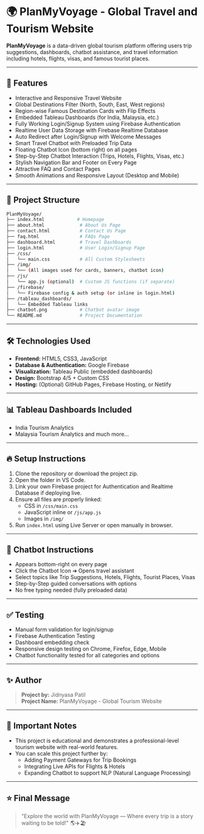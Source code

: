 # 🌍 PlanMyVoyage - Global Travel and Tourism Website

**PlanMyVoyage** is a data-driven global tourism platform offering users trip suggestions, dashboards, chatbot assistance, and travel information including hotels, flights, visas, and famous tourist places.

---

## 🚀 Features

- Interactive and Responsive Travel Website
- Global Destinations Filter (North, South, East, West regions)
- Region-wise Famous Destination Cards with Flip Effects
- Embedded Tableau Dashboards (for India, Malaysia, etc.)
- Fully Working Login/Signup System using Firebase Authentication
- Realtime User Data Storage with Firebase Realtime Database
- Auto Redirect after Login/Signup with Welcome Messages
- Smart Travel Chatbot with Preloaded Trip Data
- Floating Chatbot Icon (bottom right) on all pages
- Step-by-Step Chatbot Interaction (Trips, Hotels, Flights, Visas, etc.)
- Stylish Navigation Bar and Footer on Every Page
- Attractive FAQ and Contact Pages
- Smooth Animations and Responsive Layout (Desktop and Mobile)

---

## 📁 Project Structure

```bash
PlanMyVoyage/
├── index.html            # Homepage
├── about.html             # About Us Page
├── contact.html           # Contact Us Page
├── faq.html               # FAQs Page
├── dashboard.html         # Travel Dashboards
├── login.html             # User Login/Signup Page
├── /css/
│   └── main.css           # All Custom Stylesheets
├── /img/
│   └── (All images used for cards, banners, chatbot icon)
├── /js/
│   └── app.js (optional)  # Custom JS functions (if separate)
├── /firebase/
│   └── Firebase config & auth setup (or inline in login.html)
├── /tableau_dashboards/
│   └── Embedded Tableau links
├── chatbot.png            # Chatbot avatar image
└── README.md              # Project Documentation
```

---

## 🛠️ Technologies Used

- **Frontend:** HTML5, CSS3, JavaScript
- **Database & Authentication:** Google Firebase
- **Visualization:** Tableau Public (embedded dashboards)
- **Design:** Bootstrap 4/5 + Custom CSS
- **Hosting:** (Optional) GitHub Pages, Firebase Hosting, or Netlify

---

## 📊 Tableau Dashboards Included

- India Tourism Analytics
- Malaysia Tourism Analytics
and much more...

---

## 🔥 Setup Instructions

1. Clone the repository or download the project zip.
2. Open the folder in VS Code.
3. Link your own Firebase project for Authentication and Realtime Database if deploying live.
4. Ensure all files are properly linked:
   - CSS in `/css/main.css`
   - JavaScript inline or `/js/app.js`
   - Images in `/img/`
5. Run `index.html` using Live Server or open manually in browser.

---

## 💬 Chatbot Instructions

- Appears bottom-right on every page
- Click the Chatbot Icon ➔ Opens travel assistant
- Select topics like Trip Suggestions, Hotels, Flights, Tourist Places, Visas
- Step-by-Step guided conversations with options
- No free typing needed (fully preloaded data)

---

## ✅ Testing

- Manual form validation for login/signup
- Firebase Authentication Testing
- Dashboard embedding check
- Responsive design testing on Chrome, Firefox, Edge, Mobile
- Chatbot functionality tested for all categories and options

---

## ✨ Author

> **Project by:** Jidnyasa Patil  
> **Project Name:** PlanMyVoyage - Global Tourism Website

---

## 📢 Important Notes

- This project is educational and demonstrates a professional-level tourism website with real-world features.
- You can scale this project further by:
  - Adding Payment Gateways for Trip Bookings
  - Integrating Live APIs for Flights & Hotels
  - Expanding Chatbot to support NLP (Natural Language Processing)

---

## ⭐ Final Message

> "Explore the world with PlanMyVoyage — Where every trip is a story waiting to be told!" 🌎✈️🏖️

